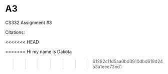 # A3
CS332 Assignment #3

Citations:

<<<<<<< HEAD
<!--whats goo-->
=======
Hi my name is Dakota
>>>>>>> 61292c11d5aa0bd3910dbd618d24a3a1eee73ed1
